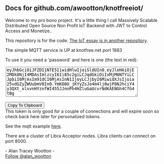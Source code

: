 
<style>

div.ex2 {
  max-width:500px;
  margin: auto;
  width:500px
}
</style>
## Docs for github.com/awootton/knotfreeiot/


Welcome to my pro bono project. It's a little thing I call Massively Scalable Distributed Open Source Non Profit IoT Backend with JWT to Control Access and Monetize..

This repository is for the code. [The IoT essay is in another repository](https://thei4t.github.io/).

The simple MQTT service is UP at knotfree.net port 1883 

To use it you need a 'password' and here is one (the text in red):


<div class="ex2"  style="color:red"><textarea id = "tokenDiv" rows="6" cols="50">eyJhbGciOiJFZDI1NTE5IiwidHlwIjoiSldUIn0.eyJleHAiOjE2MDk0NjI4MDAsImlzcyI6Ii85c2giLCJqdGkiOiIxMjM0NTYiLCJpbiI6MjAsIm91dCI6MjAsInN1IjoyLCJjbyI6MiwidXJsIjoia25vdGZyZWUubmV0In0.YmKO8U_jKYyZsJo4m4lj0wjP8NJhciY4y3QXt_xlxvnHYznfWI455JJnnPh4HZluGaUcvrNdKAENGh4CfG4tBg</textarea></div>

<br/>
<button id="copyto">Copy To Clipboard</button>
<br/>
This token is only good for a couple of connections and will expire soon so check back here later for personalized tokens.

See the mqtt example [here](https://github.com/awootton/knotfreeiot/blob/master/clients/mqttclient.py).

There are a cluster of Libra Acceptor nodes. Libra clients can connect on port 8000. 
 
<div id = "atwheader" >
- Alan Tracey Wootton -
</div>
<a href="https://twitter.com/alan_wootton?ref_src=twsrc%5Etfw" class="twitter-follow-button" data-show-count="false">Follow @alan_wootton</a><script async src="https://platform.twitter.com/widgets.js" charset="utf-8"></script>

<script type="text/javascript" src="/util.js"></script> 
<div id="commento"></div>
<script src="https://cdn.commento.io/js/commento.js"></script>

